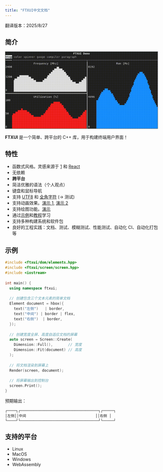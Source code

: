 ```yaml
---
title: "FTXUI中文文档"
---
```


翻译版本：2025/8/27

## 简介

<img title="" src="./imgs/244934812-6925b6da-0a7e-49d9-883c-c890e1f36007.gif" alt="演示图像">

**FTXUI** 是一个简单、跨平台的 C++ 库，用于构建终端用户界面！

## 特性

- 函数式风格。灵感来源于
  [1](https://hackernoon.com/building-reactive-terminal-interfaces-in-c-d649ce34e649?gi=d9fb9ce35901)
  和 [React](https://reactjs.org/)
- 无依赖
- **跨平台**
- 简洁优雅的语法（个人观点）
- 键盘和鼠标导航
- 支持 [UTF8](https://en.wikipedia.org/wiki/UTF-8) 和 [全角字符](https://en.wikipedia.org/wiki/Halfwidth_and_fullwidth_forms) (→ 测试)
- 支持动画效果。[演示 1](https://arthursonzogni.github.io/FTXUI/examples/?file=component/menu_underline_animated_gallery), [演示 2](https://arthursonzogni.github.io/FTXUI/examples/?file=component/button_style)
- 支持绘图功能。[演示](https://arthursonzogni.github.io/FTXUI/examples/?file=component/canvas_animated)
- 通过[示例](#documentation)和[教程](#documentation)学习
- 支持多种构建系统和软件包
- 良好的工程实践：文档、测试、模糊测试、性能测试、自动化 CI、自动化打包等

## 示例

```cpp
#include <ftxui/dom/elements.hpp>
#include <ftxui/screen/screen.hpp>
#include <iostream>

int main() {
  using namespace ftxui;

  // 创建包含三个文本元素的简单文档
  Element document = hbox({
    text("左侧")   | border,
    text("中间") | border | flex,
    text("右侧")  | border,
  });

  // 创建宽度全屏、高度自适应文档的屏幕
  auto screen = Screen::Create(
    Dimension::Full(),       // 宽度
    Dimension::Fit(document) // 高度
  );

  // 将文档渲染到屏幕上
  Render(screen, document);

  // 将屏幕输出到控制台
  screen.Print();
}
```

预期输出：

```
┌────┐┌────────────────────────────────────┐┌─────┐
│左侧││中间                                ││右侧 │
└────┘└────────────────────────────────────┘└─────┘
```

## 支持的平台

- Linux
- MacOS
- Windows
- WebAssembly

<div class="section_buttons">

</div>